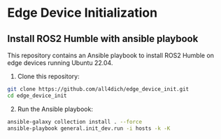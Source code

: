 # Edge Device Initialization 

## Install ROS2 Humble with ansible playbook
This repository contains an Ansible playbook to install ROS2 Humble on edge devices running Ubuntu 22.04.

1. Clone this repository:
```bash
git clone https://github.com/all4dich/edge_device_init.git
cd edge_device_init
```

2. Run the Ansible playbook:
```bash
ansible-galaxy collection install . --force
ansible-playbook general.init_dev.run -i hosts -k -K
```
